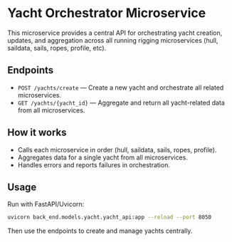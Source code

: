# Yacht Orchestrator Microservice

This microservice provides a central API for orchestrating yacht creation, updates, and aggregation across all running rigging microservices (hull, saildata, sails, ropes, profile, etc).

## Endpoints

- `POST /yachts/create` — Create a new yacht and orchestrate all related microservices.
- `GET /yachts/{yacht_id}` — Aggregate and return all yacht-related data from all microservices.

## How it works
- Calls each microservice in order (hull, saildata, sails, ropes, profile).
- Aggregates data for a single yacht from all microservices.
- Handles errors and reports failures in orchestration.

## Usage
Run with FastAPI/Uvicorn:

```zsh
uvicorn back_end.models.yacht.yacht_api:app --reload --port 8050
```

Then use the endpoints to create and manage yachts centrally.